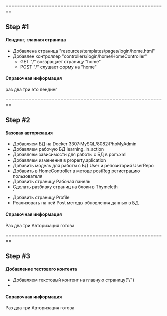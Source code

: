 <head>
<!-- Bootstrap -->
    <link href="https://cdn.jsdelivr.net/npm/bootstrap@5.2.0/dist/css/bootstrap.min.css" rel="stylesheet" integrity="sha384-gH2yIJqKdNHPEq0n4Mqa/HGKIhSkIHeL5AyhkYV8i59U5AR6csBvApHHNl/vI1Bx" crossorigin="anonymous">

</head>
<body class="bg-dark">
<section >
<p>========================================================</p>
<h2 class="text-light"> Step #1 </h2>
<h4 class="text-light">Лендинг, главная страница</h4>
<ul class="text-light">
    <li > 
        Добавлена страница "resources/templates/pages/login/home.html" 
    </li>
    <li> Добавлен контроллер "controllers/login/home/HomeController"
        <ul class="text-light">
            <li>GET "/" возвращает страницу "home"</li>
            <li>POST "/" слушает форму на "home"</li>
        </ul>
    </li>
</ul>
<h4 class="text-light">Справочная информация</h4>
<p class="text-light">
раз два три это лендинг
</p>
</section>
<section>
<p>========================================================</p>
<h2 class="text-light">Step #2</h2>
<h4 class="text-light">Базовая авторизация</h4>
<ul class="text-light">
    <li>Добавляем БД на Docker 3307:MySQL/8082:PhpMyAdmin</li>
    <li>Добавляем рабочую БД learning_in_action</li>
    <li>Добавляем зависимости для работы с БД в pom.xml</li>
    <li>Добавляем изменения в property.aplication</li>
    <li>Добавить модель для работы с БД User и репозиторий UserRepo</li>
    <li>Добавить в HomeController  в методе postReg регистрацию пользователя</li>
    <li>Добавить страницу Рабочая панель</li>
    <li>Сделать разбивку страниц на блоки в Thymeleth</li>
`   <li>Добавить страницу Profile</li>
    <li>Реализовать на ней Post методы обновления данных в БД</li>
</ul>
<h4 class="text-light">Справочная информация</h4>
<p class="text-light">
Раз два три Авторизация готова
</p>
</section>
<section>
<p>========================================================</p>
<h2 class="text-light">Step #3</h2>
<h4 class="text-light">Добавление тестового контента</h4>
<ul class="text-light">
    <li>Добавляем текстовый контент на главную страницу("/")</li>
    <li></li>
</ul>
<h4 class="text-light">Справочная информация</h4>
<p class="text-light">
Раз два три Авторизация готова
</p>
</section>
</body>
